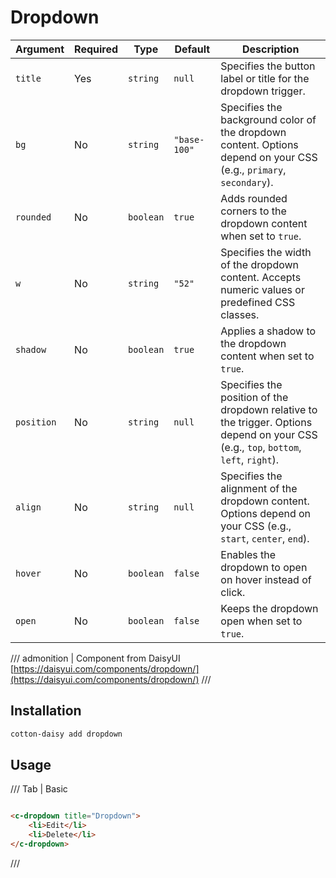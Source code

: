 # Dropdown

| Argument   | Required | Type      | Default      | Description                                                                                                                          |
|------------|----------|-----------|--------------|--------------------------------------------------------------------------------------------------------------------------------------|
| `title`    | Yes      | `string`  | `null`       | Specifies the button label or title for the dropdown trigger.                                                                        |
| `bg`       | No       | `string`  | `"base-100"` | Specifies the background color of the dropdown content. Options depend on your CSS (e.g., `primary`, `secondary`).                   |
| `rounded`  | No       | `boolean` | `true`       | Adds rounded corners to the dropdown content when set to `true`.                                                                     |
| `w`        | No       | `string`  | `"52"`       | Specifies the width of the dropdown content. Accepts numeric values or predefined CSS classes.                                       |
| `shadow`   | No       | `boolean` | `true`       | Applies a shadow to the dropdown content when set to `true`.                                                                         |
| `position` | No       | `string`  | `null`       | Specifies the position of the dropdown relative to the trigger. Options depend on your CSS (e.g., `top`, `bottom`, `left`, `right`). |
| `align`    | No       | `string`  | `null`       | Specifies the alignment of the dropdown content. Options depend on your CSS (e.g., `start`, `center`, `end`).                        |
| `hover`    | No       | `boolean` | `false`      | Enables the dropdown to open on hover instead of click.                                                                              |
| `open`     | No       | `boolean` | `false`      | Keeps the dropdown open when set to `true`.                                                                                          |

/// admonition | Component from DaisyUI
[https://daisyui.com/components/dropdown/](https://daisyui.com/components/dropdown/)
///

## Installation

```bash
cotton-daisy add dropdown
```

## Usage

/// Tab | Basic

```html

<c-dropdown title="Dropdown">
    <li>Edit</li>
    <li>Delete</li>
</c-dropdown>
```

///